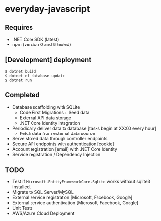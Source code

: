 # everyday-javascript

## Requires
 - .NET Core SDK (latest)
 - npm (version 6 and 8 tested)

## [Development] deployment
```
$ dotnet build
$ dotnet ef database update
$ dotnet run
```

## Completed
- Database scaffolding with SQLite
  - Code First Migrations + Seed data
  - External API data storage
  - .NET Core Identity integration
 - Periodically deliver data to database [tasks begin at XX:00 every hour]
   - Fetch data from external data source
 - Serve stored data through controller endpoints
 - Secure API endpoints with authentication [cookie]
 - Account registration [email] with .NET Core Identity
 - Service registration / Dependency Injection

## TODO
- Test if `Microsoft.EntityFrameworkCore.Sqlite` works without sqlite3 installed.
- Migrate to SQL Server/MySQL
- External service registration [Microsoft, Facebook, Google]
- External service authentication [Microsoft, Facebook, Google]
- Unit Tests
- AWS/Azure Cloud Deployment